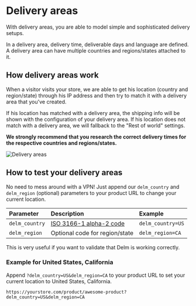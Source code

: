 # Delivery areas

With delivery areas, you are able to model simple and sophisticated delivery setups.

In a delivery area, delivery time, deliverable days and language are defined. A delivery area can have multiple countries and regions/states attached to it.


## How delivery areas work

When a visitor visits your store, we are able to get his location (country and region/state) through his IP address and then try to match it with a delivery area that you've created.

If his location has matched with a delivery area, the shipping info will be shown with the configuration of your delivery area. If his location does not match with a delivery area, we will fallback to the "Rest of world" settings.

**We strongly recommend that you research the correct delivery times for the respective countries and regions/states.**

![Delivery areas](/gifs/delivery-areas.gif)

## How to test your delivery areas

No need to mess around with a VPN! Just append our `delm_country` and `delm_region` (optional) parameters to your product URL to change your current location.

| Parameter      | Description                                                         | Example           |
| :------------- | :------------------------------------------------------------------ | :---------------- |
| `delm_country` | [ISO 3166-1 alpha-2 code](https://en.wikipedia.org/wiki/ISO_3166-2) | `delm_country=US` |
| `delm_region`  | Optional code for region/state                                      | `delm_region=CA`  |

This is very useful if you want to validate that Delm is working correctly.

### Example for United States, California

Append `?delm_country=US&delm_region=CA` to your product URL to set your current location to United States, California.

```text
https://yourstore.com/product/awesome-product?delm_country=US&delm_region=CA
```
